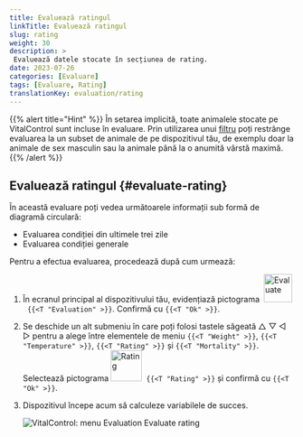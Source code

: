 ```yaml
---
title: Evaluează ratingul
linkTitle: Evaluează ratingul
slug: rating
weight: 30
description: >
 Evaluează datele stocate în secțiunea de rating.
date: 2023-07-26
categories: [Evaluare]
tags: [Evaluare, Rating]
translationKey: evaluation/rating
---
```

{{% alert title="Hint" %}}
În setarea implicită, toate animalele stocate pe VitalControl sunt incluse în evaluare. Prin utilizarea unui [filtru](../../filter/) poți restrânge evaluarea la un subset de animale de pe dispozitivul tău, de exemplu doar la animale de sex masculin sau la animale până la o anumită vârstă maximă.
{{% /alert %}}

## Evaluează ratingul {#evaluate-rating}

În această evaluare poți vedea următoarele informații sub formă de diagramă circulară:
- Evaluarea condiției din ultimele trei zile
- Evaluarea condiției generale

Pentru a efectua evaluarea, procedează după cum urmează:

1. În ecranul principal al dispozitivului tău, evidențiază pictograma &nbsp;<img src="/icons/main/evaluation.svg" width="50" align="bottom" alt="Evaluate" />&nbsp; `{{<T "Evaluation" >}}`. Confirmă cu `{{<T "Ok" >}}`.

2. Se deschide un alt submeniu în care poți folosi tastele săgeată △ ▽ ◁ ▷ pentru a alege între elementele de meniu `{{<T "Weight" >}}`, `{{<T "Temperature" >}}`, `{{<T "Rating" >}}` și `{{<T "Mortality" >}}`. Selectează pictograma <img src="/icons/evaluation/rating.svg" width="55" align="bottom" alt="Rating" />&nbsp; `{{<T "Rating" >}}` și confirmă cu `{{<T "Ok" >}}`.

3. Dispozitivul începe acum să calculeze variabilele de succes.

   ![VitalControl: menu Evaluation Evaluate rating](../images/rating.png "Evaluate rating")

